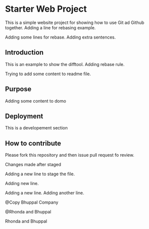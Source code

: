 # Starter Web Project

This is a simple website project for 
showing how to use Git ad Github together.
Adding a line for rebasing example.

Adding some lines for rebase. Adding extra sentences.
## Introduction

This is an example to show the difftool. Adding rebase rule.

Trying to add some content to readme file. 
## Purpose

Adding some content to domo

## Deployment

This is a developement section

## How to contribute

Please fork this repository and then issue pull request fo review. 

Changes made after staged


Adding a new line to stage the file.

Adding new line.

Adding a new line.
Adding another line.

@Copy Bhuppal Company

@Rhonda and Bhuppal

Rhonda and Bhuppal